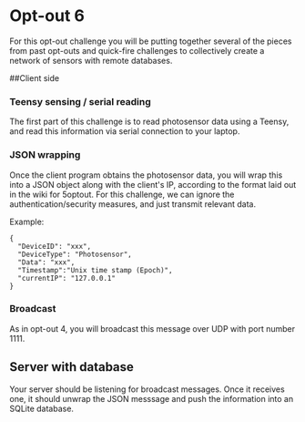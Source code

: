 # Opt-out 6

For this opt-out challenge you will be putting together several of the pieces from past opt-outs and quick-fire challenges to collectively create a network of sensors with remote databases. 


##Client side

### Teensy sensing / serial reading
The first part of this challenge is to read photosensor data using a Teensy, and read this information via serial connection to your laptop.

### JSON wrapping
Once the client program obtains the photosensor data, you will wrap this into a JSON object along with the client's IP, according to the format laid out in the wiki for 5optout.
For this challenge, we can ignore the authentication/security measures, and just transmit relevant data.

Example:
```
{
  "DeviceID": "xxx",
  "DeviceType": "Photosensor",
  "Data": "xxx",
  "Timestamp":"Unix time stamp (Epoch)",
  "currentIP": "127.0.0.1"
}
```


### Broadcast
As in opt-out 4, you will broadcast this message over UDP with port number 1111.

## Server with database
Your server should be listening for broadcast messages. Once it receives one, it should unwrap the JSON messsage and push the information into an SQLite database.
